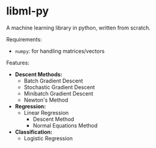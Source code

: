 # libml-py
A machine learning library in python, written from scratch.

Requirements:
* `numpy`: for handling matrices/vectors

Features:
* **Descent Methods:**
  * Batch Gradient Descent
  * Stochastic Gradient Descent
  * Minibatch Gradient Descent
  * Newton's Method
* **Regression:**
  * Linear Regression
    * Descent Method
    * Normal Equations Method
* **Classification:**
  * Logistic Regression

